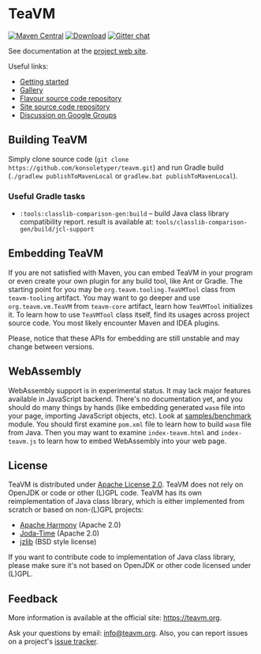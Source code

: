 # TeaVM

 
[![Maven Central](https://maven-badges.herokuapp.com/maven-central/org.teavm/teavm-maven-plugin/badge.svg)](https://maven-badges.herokuapp.com/maven-central/org.teavm/teavm-maven-plugin) 
[![Download](https://teavm.org/maven/latestBadge.svg)](https://teavm.org/maven/_latest)
[![Gitter chat](https://img.shields.io/badge/gitter-join%20chat-green.svg)](https://gitter.im/teavm/Lobby)

See documentation at the [project web site](https://teavm.org/).

Useful links:

* [Getting started](https://teavm.org/docs/intro/getting-started.html)
* [Gallery](https://teavm.org/gallery.html)
* [Flavour source code repository](https://github.com/konsoletyper/teavm-flavour)
* [Site source code repository](https://github.com/konsoletyper/teavm-site)
* [Discussion on Google Groups](https://groups.google.com/forum/#!forum/teavm)


## Building TeaVM

Simply clone source code (`git clone https://github.com/konsoletyper/teavm.git`)
and run Gradle build (`./gradlew publishToMavenLocal` or `gradlew.bat publishToMavenLocal`).


### Useful Gradle tasks

* `:tools:classlib-comparison-gen:build` &ndash; build Java class library compatibility report.
  result is available at: `tools/classlib-comparison-gen/build/jcl-support`


## Embedding TeaVM

If you are not satisfied with Maven, you can embed TeaVM in your program 
or even create your own plugin for any build tool, like Ant or Gradle.
The starting point for you may be `org.teavm.tooling.TeaVMTool` class from `teavm-tooling` artifact. 
You may want to go deeper and use `org.teavm.vm.TeaVM` from `teavm-core` artifact, learn how `TeaVMTool` initializes it. 
To learn how to use `TeaVMTool` class itself, find its usages across project source code. 
You most likely encounter Maven and IDEA plugins.
  
Please, notice that these APIs for embedding are still unstable and may change between versions.


## WebAssembly

WebAssembly support is in experimental status. It may lack major features available in JavaScript backend. 
There's no documentation yet, and you should do many things by hands 
(like embedding generated `wasm` file into your page, importing JavaScript objects, etc).
Look at [samples/benchmark](https://github.com/konsoletyper/teavm/blob/master/samples/benchmark/) module.
You should first examine `pom.xml` file to learn how to build `wasm` file from Java.
Then you may want to examine `index-teavm.html` and `index-teavm.js`
to learn how to embed WebAssembly into your web page.


## License
 
TeaVM is distributed under [Apache License 2.0](https://www.apache.org/licenses/LICENSE-2.0).
TeaVM does not rely on OpenJDK or code or other (L)GPL code.
TeaVM has its own reimplementation of Java class library, which is either implemented from scratch or
based on non-(L)GPL projects:

* [Apache Harmony](https://harmony.apache.org/) (Apache 2.0)
* [Joda-Time](https://github.com/JodaOrg/joda-time) (Apache 2.0)
* [jzlib](https://github.com/ymnk/jzlib) (BSD style license)

If you want to contribute code to implementation of Java class library, 
please make sure it's not based on OpenJDK or other code licensed under (L)GPL.


## Feedback

More information is available at the official site: https://teavm.org.

Ask your questions by email: info@teavm.org. Also, you can report issues on a project's
[issue tracker](https://github.com/konsoletyper/teavm/issues).
